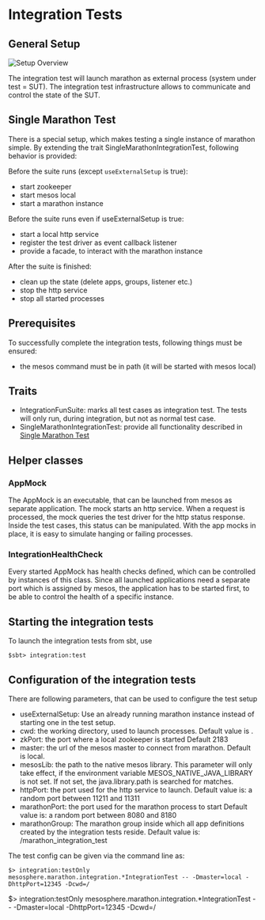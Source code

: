 # Integration Tests

## General Setup

![Setup Overview](http://yuml.me/diagram/scruffy;dir:LR/class/%5bIntegration+Test%5d-%3e%5bTestDriver%5d%2c+%5bTestDriver%5d-%3e%5bMarathon%5d%2c+%5bMarathon%5d-%3e%5bMesos%5d%2c+%5bMarathon%5d-%3e%5bZooKeeper%5d%2c+%5bMesos%5d-%3e%5bAppMock%5d%2c+%5bMesos%5d-%3e%5bZooKeeper%5d%2c+%5bAppMock%5d-%3e%5bTestDriver%5d)

The integration test will launch marathon as external process (system under test = SUT).
The integration test infrastructure allows to communicate and control the state of the SUT.


## Single Marathon Test <a name="single"></a> 

There is a special setup, which makes testing a single instance of marathon simple.
By extending the trait SingleMarathonIntegrationTest, following behavior is provided:

Before the suite runs (except `useExternalSetup` is true):

- start zookeeper
- start mesos local
- start a marathon instance

Before the suite runs even if useExternalSetup is true:

- start a local http service 
- register the test driver as event callback listener
- provide a facade, to interact with the marathon instance


After the suite is finished:

- clean up the state (delete apps, groups, listener etc.)
- stop the http service
- stop all started processes

## Prerequisites

To successfully complete the integration tests, following things must be ensured:

- the mesos command must be in path (it will be started with mesos local)

## Traits

- IntegrationFunSuite: marks all test cases as integration test. 
  The tests will only run, during integration, but not as normal test case.
- SingleMarathonIntegrationTest: provide all functionality described in [Single Marathon Test](#single) 

## Helper classes

### AppMock

The AppMock is an executable, that can be launched from mesos as separate application.
The mock starts an http service. When a request is processed, the mock queries the test driver for
the http status response. Inside the test cases, this status can be manipulated.
With the app mocks in place, it is easy to simulate hanging or failing processes.

### IntegrationHealthCheck

Every started AppMock has health checks defined, which can be controlled by instances of this class.
Since all launched applications need a separate port which is assigned by mesos, the application has
to be started first, to be able to control the health of a specific instance.

## Starting the integration tests

To launch the integration tests from sbt, use

```
$sbt> integration:test 
```

## Configuration of the integration tests

There are following parameters, that can be used to configure the test setup

- useExternalSetup: Use an already running marathon instance instead of starting one in the test setup.
- cwd: the working directory, used to launch processes. 
  Default value is .
- zkPort: the port where a local zookeeper is started
  Default 2183
- master: the url of the mesos master to connect from marathon. 
  Default is local.
- mesosLib: the path to the native mesos library. This parameter will only take effect, 
  if the environment variable MESOS_NATIVE_JAVA_LIBRARY is not set.
  If not set, the java.library.path is searched for matches.
- httpPort: the port used for the http service to launch.
  Default value is: a random port between 11211 and 11311
- marathonPort: the port used for the marathon process to start
  Default value is: a random port between 8080 and 8180
- marathonGroup: The marathon group inside which all app definitions created by the integration tests reside.
  Default value is: /marathon_integration_test
  
The test config can be given via the command line as:

```
$> integration:testOnly mesosphere.marathon.integration.*IntegrationTest -- -Dmaster=local -DhttpPort=12345 -Dcwd=/
```
 

$> integration:testOnly mesosphere.marathon.integration.*IntegrationTest -- -Dmaster=local -DhttpPort=12345 -Dcwd=/

